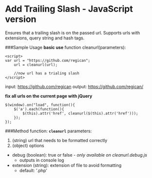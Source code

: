 Add Trailing Slash - JavaScript version
=================
Ensures that a trailing slash is on the passed url. Supports urls with extensions, query string and hash tags. 

###Sample Usage
**basic use**
function cleanurl(parameters):
   
	<script>
	var url = "https://github.com/regican";
		url = cleanurl(url);
		
		//now url has a trialing slash
   	</script>

input:  https://github.com/regican
output: https://github.com/regican/

**fix all urls on the current page with jQuery**

	$(window).on("load", function(){
		$('a').each(function(){
			$(this).attr('href', cleanurl($(this).attr('href')));
		});
	});


###Method
function: **`cleanurl`**
parameters:
1. (string) url that needs to be formatted correctly
2. (object) options
  * debug (boolean): true or false - _only available on cleanurl.debug.js_
    * outputs in console log 
  * extension (string): extension of file to avoid formatting
    * default: '.php'

